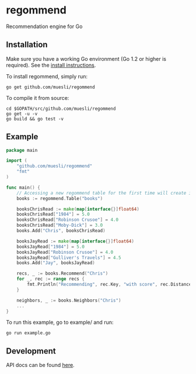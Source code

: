 regommend
=========

Recommendation engine for Go

## Installation

Make sure you have a working Go environment (Go 1.2 or higher is required).
See the [install instructions](http://golang.org/doc/install.html).

To install regommend, simply run:

    go get github.com/muesli/regommend

To compile it from source:

    cd $GOPATH/src/github.com/muesli/regommend
    go get -u -v
    go build && go test -v

## Example
```go
package main

import (
	"github.com/muesli/regommend"
	"fmt"
)

func main() {
	// Accessing a new regommend table for the first time will create it.
	books := regommend.Table("books")

	booksChrisRead := make(map[interface{}]float64)
	booksChrisRead["1984"] = 5.0
	booksChrisRead["Robinson Crusoe"] = 4.0
	booksChrisRead["Moby-Dick"] = 3.0
	books.Add("Chris", booksChrisRead)

	booksJayRead := make(map[interface{}]float64)
	booksJayRead["1984"] = 5.0
	booksJayRead["Robinson Crusoe"] = 4.0
	booksJayRead["Gulliver's Travels"] = 4.5
	books.Add("Jay", booksJayRead)

	recs, _ := books.Recommend("Chris")
	for _, rec := range recs {
		fmt.Println("Recommending", rec.Key, "with score", rec.Distance)
	}

	neighbors, _ := books.Neighbors("Chris")
	...
}
```

To run this example, go to example/ and run:

    go run example.go

## Development
API docs can be found [here](http://godoc.org/github.com/muesli/regommend).
